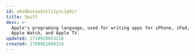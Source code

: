 ```yaml
---
id: u8z8bvviw1ntli1yvc1p9cr
title: Swift
desc: >-
  Apple's programing language, used for writing apps for iPhone, iPad, Mac,
  Apple Watch, and Apple TV.
updated: 1710920853218
created: 1708961084316
---
```

